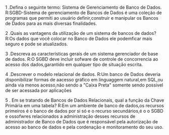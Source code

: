 1 .Defina o seguinte termo: Sistema de Gerenciamento de Banco de Dados.
R:SGBD-Sistema de gerenciamento de Bancos de Dados é uma coleção de programas que permiti ao usuário definir,construir e manipular os Bancos de Dados para as mais diversas finalidades.

2 .Quais as vantagens da utilização de um sistema de bancos de dados?
R:Os dados que você colocar no Banco de Dados ele podemficar mais seguro  e pode se atualizados.

3 .Descreva as características gerais de um sistema gerenciador de base de dados.
R:O SGBD deve incluir sofware de controle de concorrencia ao acesso dos dados,garantido em qualquer tipo de situação escrita.

4 .Descrever o modelo relacional de dados.
R:Um banco de Dados deveria disponibilizar formas de aacesso gráfico em linguaggem natural,em SQL,ou ainda via menos acesso,não sendo a "Caixa Preta" somente sendo possivel de ser acessada por aplicações 

5 . Em se tratando de Bancos de Dados Relacionais, qual a função da Chave Primária em uma tabela?
R:Em um ambiente de banco de dados,os recursos primeiros é o banco de dados por si só e o recurso secundários,é o o SGBD e ossofwres relacionados a administração desses recursos de administrador de Banco de Dados que é responsável pela autorização de acesso ao banco de dados e pela cordenação e monitoramento do seu uso.